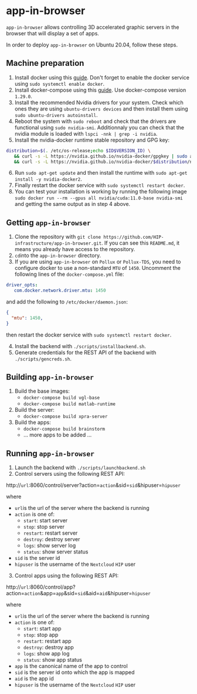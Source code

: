 # app-in-browser

`app-in-browser` allows controlling 3D accelerated graphic servers in the browser that will display a set of apps.

In order to deploy `app-in-browser` on Ubuntu 20.04, follow these steps.


## Machine preparation
1. Install docker using this [guide](https://www.digitalocean.com/community/tutorials/how-to-install-and-use-docker-on-ubuntu-20-04). Don't forget to enable the docker service using `sudo systemctl enable docker`.
2. Install docker-compose using this [guide](https://www.digitalocean.com/community/tutorials/how-to-install-and-use-docker-compose-on-ubuntu-20-04). Use docker-compose version `1.29.0`.
3. Install the recommended Nvidia drivers for your system. Check which ones they are using `ubuntu-drivers devices` and then install them using `sudo ubuntu-drivers autoinstall`.
4. Reboot the system with `sudo reboot` and check that the drivers are functional using `sudo nvidia-smi`. Additionnaly you can check that the nvidia module is loaded with `lspci -nnk | grep -i nvidia`.
5. Install the nvidia-docker runtime stable repository and GPG key:
```bash
distribution=$(. /etc/os-release;echo $ID$VERSION_ID) \
   && curl -s -L https://nvidia.github.io/nvidia-docker/gpgkey | sudo apt-key add - \
   && curl -s -L https://nvidia.github.io/nvidia-docker/$distribution/nvidia-docker.list | sudo tee /etc/apt/sources.list.d/nvidia-docker.list
```

6. Run `sudo apt-get update` and then install the runtime with `sudo apt-get install -y nvidia-docker2`.
7. Finally restart the docker service with `sudo systemctl restart docker`.
8. You can test your installation is working by running the following image `sudo docker run --rm --gpus all nvidia/cuda:11.0-base nvidia-smi` and getting the same output as in step 4 above.

## Getting `app-in-browser`
1. Clone the repository with `git clone https://github.com/HIP-infrastructure/app-in-browser.git`. If you can see this `README.md`, it means you already have access to the repository.
2. `cd`into the `app-in-browser` directory.
3. If you are using `app-in-browser` on `Pollux` or `Pollux-TDS`, you need to configure docker to use a non-standard `MTU` of `1450`. Uncomment the following lines of the `docker-compose.yml` file:
```yaml
driver_opts:
   com.docker.network.driver.mtu: 1450
```
and add the following to `/etc/docker/daemon.json`:
```json
{
  "mtu": 1450,
}
```
then restart the docker service with `sudo systemctl restart docker`.

4. Install the backend with `./scripts/installbackend.sh`.
5. Generate credentials for the REST API of the backend with `./scripts/gencreds.sh`. 

## Building `app-in-browser`
1. Build the base images:
   * `docker-compose build vgl-base`
   * `docker-compose build matlab-runtime`
2. Build the server:
   * `docker-compose build xpra-server`
3. Build the apps:
   * `docker-compose build brainstorm`
   * ... more apps to be added ...
 
## Running `app-in-browser`
1. Launch the backend with `./scripts/launchbackend.sh`
2. Control servers using the following REST API:

http://`url`:8060/control/server?action=`action`&sid=`sid`&hipuser=`hipuser`

where
   * `url`is the url of the server where the backend is running
   * `action` is one of:
      * `start`: start server
      * `stop`: stop server
      * `restart`: restart server
      * `destroy`: destroy server
      * `logs`: show server log
      * `status`: show server status
   * `sid` is the server id
   * `hipuser` is the username of the `Nextcloud` `HIP` user
3. Control apps using the following REST API:

http://`url`:8060/control/app?action=`action`&app=`app`&sid=`sid`&aid=`aid`&hipuser=`hipuser`

where
   * `url`is the url of the server where the backend is running
   * `action` is one of:
      * `start`: start app
      * `stop`: stop app
      * `restart`: restart app
      * `destroy`: destroy app
      * `logs`: show app log
      * `status`: show app status
   * `app` is the canonical name of the app to control
   * `sid` is the server id onto which the app is mapped
   * `aid` is the app id
   * `hipuser` is the username of the `Nextcloud` `HIP` user
